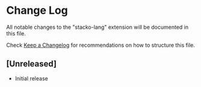 # Change Log

All notable changes to the "stacko-lang" extension will be documented in this file.

Check [Keep a Changelog](http://keepachangelog.com/) for recommendations on how to structure this file.

## [Unreleased]

- Initial release
